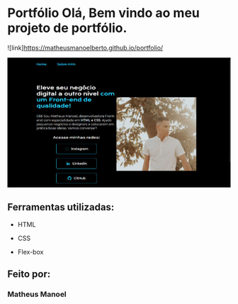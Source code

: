 # Portfólio Olá, Bem vindo ao meu projeto de portfólio.

![link]https://matheusmanoelberto.github.io/portfolio/

![image](https://raw.githubusercontent.com/matheusmanoelberto/portfolio/main/image/img-projeto.jpeg)

## Ferramentas utilizadas:

* HTML

* CSS

* Flex-box

## Feito por:

### Matheus Manoel
